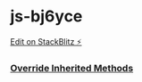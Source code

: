 # js-bj6yce

[Edit on StackBlitz ⚡️](https://stackblitz.com/edit/js-bj6yce)

### [Override Inherited Methods](https://www.freecodecamp.org/learn/javascript-algorithms-and-data-structures/object-oriented-programming/override-inherited-methods)

